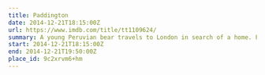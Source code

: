 ```yaml
---
title: Paddington
date: 2014-12-21T18:15:00Z
url: https://www.imdb.com/title/tt1109624/
summary: A young Peruvian bear travels to London in search of a home. Finding himself lost and alone at Paddington Station, he meets the kindly Brown family, who offer him a temporary haven.
start: 2014-12-21T18:15:00Z
end: 2014-12-21T19:50:00Z
place_id: 9c2xrvm6+hm
---
```

